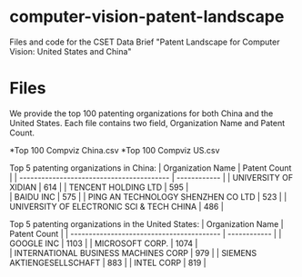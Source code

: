 # computer-vision-patent-landscape
Files and code for the CSET Data Brief "Patent Landscape for Computer Vision: United States and China"

# Files
We provide the top 100 patenting organizations for both China and the United States. Each file contains two field, Organization Name and Patent Count.

*Top 100 Compviz China.csv
*Top 100 Compviz US.csv

Top 5 patenting organizations in China:
| Organization Name                         | Patent Count |
| ----------------------------------------- | ------------ |
| UNIVERSITY OF XIDIAN                      | 614          |
| TENCENT HOLDING LTD	                      | 595          |  
| BAIDU INC	                                | 575          |
| PING AN TECHNOLOGY SHENZHEN CO LTD	      | 523          |
| UNIVERSITY OF ELECTRONIC SCI & TECH CHINA	| 486          |

Top 5 patenting organizations in the United States:
| Organization Name                         | Patent Count |
| ----------------------------------------- | ------------ |
| GOOGLE INC	                              | 1103         |
| MICROSOFT CORP.   	                      | 1074         |  
| INTERNATIONAL BUSINESS MACHINES CORP		  | 979          |
| SIEMENS AKTIENGESELLSCHAFT	      	      | 883          |
| INTEL CORP	                            	| 819          |
